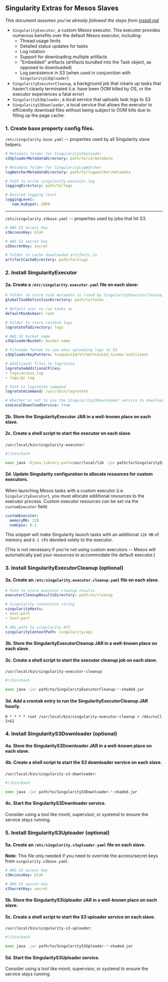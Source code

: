 ## Singularity Extras for Mesos Slaves

*This document assumes you've already followed the steps from [install.md](../getting-started/install.md)*

- `SingularityExecutor`, a custom Mesos executor. This executor provides numerous benefits over the default Mesos executor, including:
  - Thread usage limits
  - Detailed status updates for tasks
  - Log rotation
  - Support for downloading multiple artifacts
  - "Embedded" artifacts (artifacts bundled into the Task object, as opposed to downloaded)
  - Log persistence in S3 (when used in conjunction with `SingularityS3Uploader`)
- `SingularityExecutorCleanup`, a background job that cleans up tasks that haven't cleanly terminated (i.e. have been OOM killed by OS, or the executor experiences a fatal error)
- `SingularityS3Uploader`, a local service that uploads task logs to S3
- `SingularityS3Downloader`, a local service that allows the executor to efficiently download files without being subject to OOM kills due to filling up the page cache.

### 1. Create base property config files.

`/etc/singularity.base.yaml` -- properties used by all Singularity slave helpers.

```yaml
# Metadata folder for SingularityS3Uploader
s3UploaderMetadataDirectory: path/to/s3/metadata

# Metadata folder for SingularityLogWatcher
logWatcherMetadataDirectory: path/to/logwatcher/metadata

# Path to write singularity-executor.log
loggingDirectory: path/to/logs

# Desired logging level
loggingLevel:
   com.hubspot: INFO
```

---

`/etc/singularity.s3base.yaml` -- properties used by jobs that hit S3.

```yaml
# AWS S3 access key
s3AccessKey: blah

# AWS S3 secret key
s3SecretKey: secret

# Folder to cache downloaded artifacts in
artifactCacheDirectory: path/to/slugs
```

### 2. Install SingularityExecutor

#### 2a. Create a `/etc/singularity.executor.yaml` file on each slave:

```yaml
# Folder to store task metadata in (used by SingularityExecutorCleanup)
globalTaskDefinitionDirectory: path/to/tasks

# Default user to run tasks as
defaultRunAsUser: root

# Folder to store rotated logs
logrotateToDirectory: logs

# AWS S3 bucket name
s3UploaderBucket: bucket-name

# Filename format to use when uploading logs to S3
s3UploaderKeyPattern: %requestId/%Y/%m/%taskId_%index-%s%fileext

# Additional files to logrotate
logrotateAdditionalFiles:
- logs/access.log
- logs/gc.log

# Path to logrotate command
logrotateCommand: /usr/sbin/logrotate

# Whether or not to use the SingularityS3Downloader service to download artifacts
useLocalDownloadService: true
```

#### 2b. Store the SingularityExecutor JAR in a well-known place on each slave.

#### 2c. Create a shell script to start the executor on each slave.

`/usr/local/bin/singularity-executor`:

```bash
#!/bin/bash

exec java -Djava.library.path=/usr/local/lib -jar path/to/SingularityExecutor-*-shaded.jar
```

#### 2d. Update Singularity configuration to allocate resources for custom executors.

When launching Mesos tasks with a custom executor (i.e. `SingularityExecutor`), you must allocate additional resources to the executor process. Custom executor resources can be set via the `customExecutor` field:

```yaml
customExecutor:
  memoryMb: 128
  numCpus: 0.1
```

This snippet will make Singularity launch tasks with an additional `128 MB` of memory and `0.1 CPU` devoted solely to the executor.

(This is not necessary if you're not using custom executors -- Mesos will automatically pad your resources to accommodate the default executor.)

### 3. Install SingularityExecutorCleanup (optional)

#### 3a. Create an `/etc/singularity.executor.cleanup.yaml` file on each slave.

```yaml
# Path to store executor cleanup results
executorCleanupResultsDirectory: path/to/cleanup

# Singularity connection string
singularityHosts:
- host:port
- host:port

# URL path to singularity API
singularityContextPath: singularity/api
```

#### 3b. Store the SingularityExecutorCleanup JAR in a well-known place on each slave.

#### 3c. Create a shell script to start the executor cleanup job on each slave.

`/usr/local/bin/singularity-executor-cleanup`:

```bash
#!/bin/bash

exec java -jar path/to/SingularityExecutorCleanup-*-shaded.jar
```

#### 3d. Add a crontab entry to run the SingularityExecutorCleanup JAR hourly.

```
0 * * * * root /usr/local/bin/singularity-executor-cleanup > /dev/null 2>&1
```

### 4. Install SingularityS3Downloader (optional)

#### 4a. Store the SingularityS3Downloader JAR in a well-known place on each slave.

#### 4b. Create a shell script to start the S3 downloader service on each slave.

`/usr/local/bin/singularity-s3-downloader`:

```bash
#!/bin/bash

exec java -jar path/to/SingularityS3Downloader-*-shaded.jar
```

#### 4c. Start the SingularityS3Downloader service.

Consider using a tool like monit, supervisor, or systemd to ensure the service stays running.

### 5. Install SingularityS3Uploader (optional)

#### 5a. Create an `/etc/singularity.s3uploader.yaml` file on each slave.

**Note**: This file only needed if you need to override the access/secret keys from `singularity.s3base.yaml`.

```yaml
# AWS S3 access key
s3AccessKey: blah

# AWS S3 secret key
s3SecretKey: secret
```

#### 5b. Store the SingularityS3Uploader JAR in a well-known place on each slave.

#### 5c. Create a shell script to start the S3 uploader service on each slave.

`/usr/local/bin/singularity-s3-uploader`:

```bash
#!/bin/bash

exec java -jar path/to/SingularityS3Uploader-*-shaded.jar
```

#### 5d. Start the SingularityS3Uploader service.

Consider using a tool like monit, supervisor, or systemd to ensure the service stays running.

